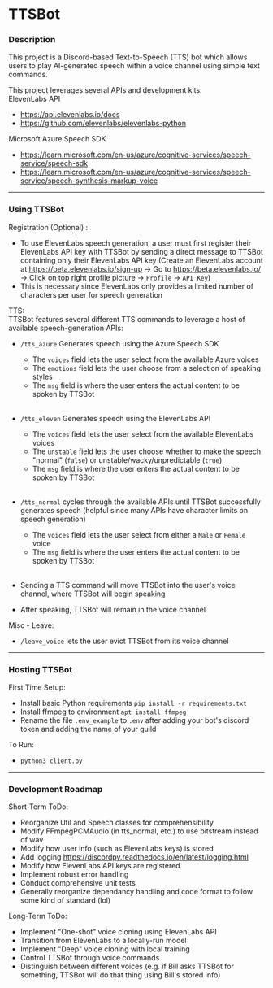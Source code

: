 # TTSBot
### Description  
This project is a Discord-based Text-to-Speech (TTS) bot which allows users to play AI-generated speech within a voice channel using simple text commands.  

This project leverages several APIs and development kits:  
ElevenLabs API
- https://api.elevenlabs.io/docs
- https://github.com/elevenlabs/elevenlabs-python

Microsoft Azure Speech SDK
- https://learn.microsoft.com/en-us/azure/cognitive-services/speech-service/speech-sdk
- https://learn.microsoft.com/en-us/azure/cognitive-services/speech-service/speech-synthesis-markup-voice

---
### Using TTSBot
Registration (Optional) :  
- To use ElevenLabs speech generation, a user must first register their ElevenLabs API key with TTSBot by sending a direct message to TTSBot containing only their ElevenLabs API key (Create an ElevenLabs account at https://beta.elevenlabs.io/sign-up &rarr; Go to https://beta.elevenlabs.io/ &rarr; Click on top right profile picture &rarr; ```Profile``` &rarr; ```API Key```)
- This is necessary since ElevenLabs only provides a limited number of characters per user for speech generation  

TTS:  
TTSBot features several different TTS commands to leverage a host of available speech-generation APIs:
- ```/tts_azure``` Generates speech using the Azure Speech SDK
    - The ```voices``` field lets the user select from the available Azure voices
    - The ```emotions``` field lets the user choose from a selection of speaking styles
    - The ```msg``` field is where the user enters the actual content to be spoken by TTSBot  
&nbsp;  

- ```/tts_eleven``` Generates speech using the ElevenLabs API
    - The ```voices``` field lets the user select from the available ElevenLabs voices
    - The ```unstable``` field lets the user choose whether to make the speech "normal" (```false```) or unstable/wacky/unpredictable (```true```)
    - The ```msg``` field is where the user enters the actual content to be spoken by TTSBot  
&nbsp;  

- ```/tts_normal``` cycles through the available APIs until TTSBot successfully generates speech (helpful since many APIs have character limits on speech generation)
    - The ```voices``` field lets the user select from either a ```Male``` or ```Female``` voice
    - The ```msg``` field is where the user enters the actual content to be spoken by TTSBot  
&nbsp; 

- Sending a TTS command will move TTSBot into the user's voice channel, where TTSBot will begin speaking
- After speaking, TTSBot will remain in the voice channel

Misc - Leave:
- ```/leave_voice``` lets the user evict TTSBot from its voice channel

---
### Hosting TTSBot
First Time Setup:
- Install basic Python requirements ```pip install -r requirements.txt```
- Install ffmpeg to environment ```apt install ffmpeg```
- Rename the file ```.env_example``` to ```.env``` after adding your bot's discord token and adding the name of your guild   

To Run:
- ``` python3 client.py ```

---
### Development Roadmap
Short-Term ToDo:
- Reorganize Util and Speech classes for comprehensibility
- Modify FFmpegPCMAudio (in tts_normal, etc.) to use bitstream instead of wav
- Modify how user info (such as ElevenLabs keys) is stored
- Add logging https://discordpy.readthedocs.io/en/latest/logging.html
- Modify how ElevenLabs API keys are registered
- Implement robust error handling
- Conduct comprehensive unit tests
- Generally reorganize dependancy handling and code format to follow some kind of standard (lol)

Long-Term ToDo:
- Implement "One-shot" voice cloning using ElevenLabs API
- Transition from ElevenLabs to a locally-run model
- Implement "Deep" voice cloning with local training
- Control TTSBot through voice commands
- Distinguish between different voices (e.g. if Bill asks TTSBot for something, TTSBot will do that thing using Bill's stored info)